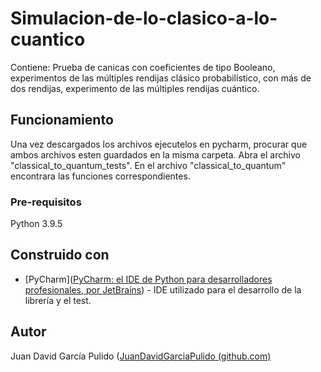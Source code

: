# Simulacion-de-lo-clasico-a-lo-cuantico
Contiene: Prueba de canicas con coeficientes de tipo Booleano, experimentos de las múltiples rendijas clásico probabilístico, con más de dos rendijas, experimento de las múltiples rendijas cuántico.

## Funcionamiento
Una vez descargados los archivos ejecutelos en pycharm, procurar que ambos archivos esten guardados en la misma carpeta. Abra el archivo "classical_to_quantum_tests". 
En el archivo "classical_to_quantum" encontrara las funciones correspondientes. 

### Pre-requisitos
Python 3.9.5

## Construido con 
- [PyCharm]([PyCharm: el IDE de Python para desarrolladores profesionales, por JetBrains](https://www.jetbrains.com/es-es/pycharm/)) - IDE utilizado para el desarrollo de la librería y el test.

## Autor 
Juan David García Pulido ([JuanDavidGarciaPulido (github.com)](https://github.com/JuanDavidGarciaPulido)
